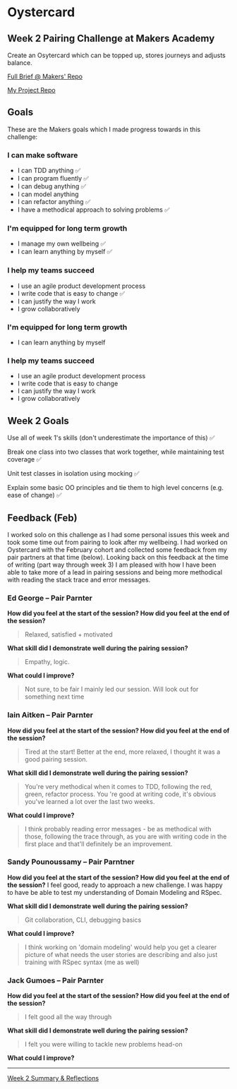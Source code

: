 # Oystercard 
## Week 2 Pairing Challenge at Makers Academy

Create an Osytercard which can be topped up, stores journeys and adjusts balance. 

[Full Brief @ Makers' Repo](https://github.com/makersacademy/course/tree/master/oystercard) 

[My Project Repo](https://github.com/hannahdesmond/oystercard) 

## Goals
These are the Makers goals which I made progress towards in this challenge:
### **I can make software**

- I can TDD anything :white_check_mark:
- I can program fluently :white_check_mark:
- I can debug anything :white_check_mark:
- I can model anything 
- I can refactor anything :white_check_mark:
- I have a methodical approach to solving problems :white_check_mark:

### **I'm equipped for long term growth**

- I manage my own wellbeing :white_check_mark:
- I can learn anything by myself :white_check_mark:

### **I help my teams succeed**

- I use an agile product development process
- I write code that is easy to change :white_check_mark:
- I can justify the way I work
- I grow collaboratively


### **I'm equipped for long term growth**

- I can learn anything by myself

### **I help my teams succeed**

- I use an agile product development process
- I write code that is easy to change
- I can justify the way I work
- I grow collaboratively

## Week 2 Goals

Use all of week 1's skills (don't underestimate the importance of this) :white_check_mark:

Break one class into two classes that work together, while maintaining test coverage :white_check_mark:

Unit test classes in isolation using mocking :white_check_mark:

Explain some basic OO principles and tie them to high level concerns (e.g. ease of change) :white_check_mark:


## Feedback (Feb)

I worked solo on this challenge as I had some personal issues this week and took some time out from pairing to look after my wellbeing. I had worked on Oystercard with the February cohort and collected some feedback from my pair partners at that time (below). Looking back on this feedback at the time of writing (part way through week 3) I am pleased with how I have been able to take more of a lead in pairing sessions and being more methodical with reading the stack trace and error messages. 

### Ed George – Pair Parnter
**How did you feel at the start of the session? How did you feel at the end of the session?**
>Relaxed, satisfied + motivated

**What skill did I demonstrate well during the pairing session?**
>Empathy, logic. 

**What could I improve?**
>Not sure, to be fair I mainly led our session. Will look out for something next time

### Iain Aitken – Pair Parnter
**How did you feel at the start of the session? How did you feel at the end of the session?**
>Tired at the start! Better at the end, more relaxed, I thought it was a good pairing session.

**What skill did I demonstrate well during the pairing session?**
>You're very methodical when it comes to TDD, following the red, green, refactor process. You 're good at writing code, it's obvious you've learned a lot over the last two weeks.

**What could I improve?**
>I think probably reading error messages - be as methodical with those, following the trace through, as you are with writing code in the first place and that'll definitely be an improvement.

### Sandy Pounoussamy – Pair Parntner
**How did you feel at the start of the session? How did you feel at the end of the session?**
I feel good, ready to approach a new challenge. I was happy to have be able to test my understanding of Domain Modeling and RSpec.

**What skill did I demonstrate well during the pairing session?**
>Git collaboration, CLI, debugging basics


**What could I improve?**
>I think working on 'domain modeling' would help you get a clearer picture of what needs the user stories are describing and also just training with RSpec syntax (me as well)


### Jack Gumoes – Pair Parnter
**How did you feel at the start of the session? How did you feel at the end of the session?**
>I felt good all the way through

**What skill did I demonstrate well during the pairing session?**
>I felt you were willing to tackle new problems head-on

**What could I improve?**
>

---
[Week 2 Summary & Reflections](goals/weekly/week-2.md)
